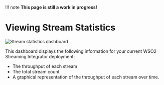 !!! note
    **This page is still a work in progress!**
    
# Viewing Stream Statistics


![Stream statistics dashboard](../images/streaming-integrator-grafana-dashboard/stream_statistics_dashboard.png)

This dashboard displays the following information for your current WSO2 Streaming Integrator deployment:

- The throughput of each stream
- The total stream count
- A graphical representation of the throughput of each stream over time.

